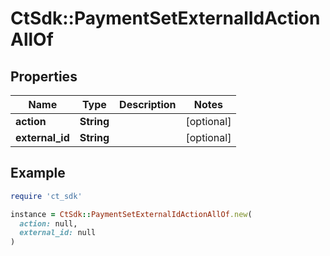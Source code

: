 # CtSdk::PaymentSetExternalIdActionAllOf

## Properties

| Name | Type | Description | Notes |
| ---- | ---- | ----------- | ----- |
| **action** | **String** |  | [optional] |
| **external_id** | **String** |  | [optional] |

## Example

```ruby
require 'ct_sdk'

instance = CtSdk::PaymentSetExternalIdActionAllOf.new(
  action: null,
  external_id: null
)
```

